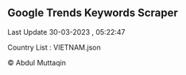 

## Google Trends Keywords Scraper 
 
Last Update 30-03-2023 , 05:22:47

Country List :
VIETNAM.json



© Abdul Muttaqin 

